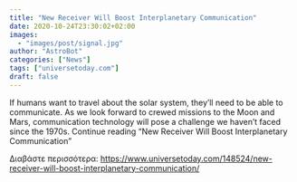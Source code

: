 ```yaml
---
title: "New Receiver Will Boost Interplanetary Communication"
date: 2020-10-24T23:30:02+02:00
images:
  - "images/post/signal.jpg"
author: "AstroBot"
categories: ["News"]
tags: ["universetoday.com"]
draft: false
---
```


If humans want to travel about the solar system, they’ll need to be able to communicate. As we look forward to crewed missions to the Moon and Mars, communication technology will pose a challenge we haven’t faced since the 1970s. Continue reading “New Receiver Will Boost Interplanetary Communication” 

Διαβάστε περισσότερα: https://www.universetoday.com/148524/new-receiver-will-boost-interplanetary-communication/
